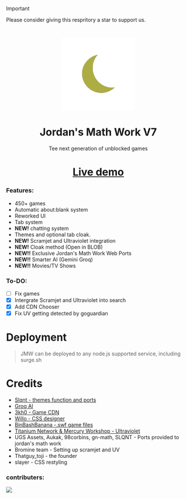 > [!IMPORTANT]
> Please consider giving this respritory a star to support us.
# 
<p align="center"><img src="https://github.com/JustJxrdanWasDefinetlyTaken/jmw-node/blob/main/public/assets/images/jmw.png?raw=true" height="200">
</p>

<h1 align="center"><strong>Jordan's Math Work V7</strong></h1>
<p align="center">Tee next generation of unblocked games</p>
<h1 align="center"><a align="center" href="//jordansmath.work">Live demo</a></h1>

### Features:
- 450+ games
- Automatic about:blank system
- Reworked UI
- Tab system
- **NEW!** chatting system
- Themes and optional tab cloak.
- **NEW!** Scramjet and Ultraviolet integration
- **NEW!** Cloak method (Open in BLOB)
- **NEW!!** Exclusive Jordan's Math Work Web Ports
- **NEW!!** Smarter AI (Gemini Groq)
- **NEW!!** Movies/TV Shows

### To-DO:
- [ ] Fix games
- [X] Intergrate Scramjet and Ultraviolet into search
- [X] Add CDN Chooser
- [X] Fix UV getting detected by goguardian

# Deployment
> JMW can be deployed to any node.js supported service, including surge.sh
# Credits
- <a href="//github.com/slqntdevss">Slqnt - themes function and ports</a>
- <a href="//groq.com">Groq AI</a>
- <a href="//github.com/3kh0">3kh0 - Game CDN</a>
- <a href="//github.com/willoo0">Willo - CSS designer</a>
- <a href="//github.com/binbashbanana">BinBashBanana -.swf game files</a>
- <a href="#">Titanium Network & Mercury Workshop - Ultraviolet</a>
- UGS Assets, Aukak, 98corbins, gn-math, SLQNT - Ports provided to jordan's math work
- Bromine team - Setting up scramjet and UV
- Thatguy_toji - the founder
- slayer - CSS restyling
### contributers:
<a target="_blank" href="https://github.com/GalacticNetwork/jordansmathwork-v7/graphs/contributors">
  <img src="https://contrib.rocks/image?repo=GalacticNetwork/jordansmathwork-v7" />
</a>
